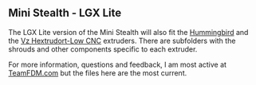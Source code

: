 ## Mini Stealth - LGX Lite

The LGX Lite version of the Mini Stealth will also fit the [Hummingbird](https://www.printables.com/model/367706-hummingbird-extruder) and the [Vz Hextrudort-Low CNC](https://github.com/VzBoT3D/Vz-HextrudORT) extruders. There are subfolders with the shrouds and other components specific to each extruder.

For more information, questions and feedback, I am most active at [TeamFDM.com](https://www.teamfdm.com/files/file/616-mini-stealth-lgx-lite/?tab=comments) but the files here are the most current.
